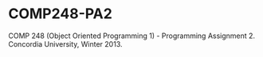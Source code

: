 # COMP248-PA2
COMP 248 (Object Oriented Programming 1) - Programming Assignment 2. Concordia University, Winter 2013.
